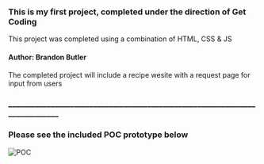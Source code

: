 ### This is my first project, completed under the direction of Get Coding
This project was completed using a combination of HTML, CSS & JS 

#### Author: Brandon Butler

The completed project will include a recipe wesite with a request page for input from users

### _____________________________________________________________________________
### Please see the included POC prototype below

![POC](https://github.com/BrandonButler123/Tutorial1/blob/main/website1POC.jpg)



